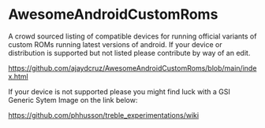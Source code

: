 # AwesomeAndroidCustomRoms

A crowd sourced listing of compatible devices for running official variants of custom ROMs running latest versions of android. If your device or distribution is  supported but not listed please contribute by way of an edit.

https://github.com/ajaydcruz/AwesomeAndroidCustomRoms/blob/main/index.html

If your device is not supported please you might find luck with a GSI Generic Sytem Image on the link below:

https://github.com/phhusson/treble_experimentations/wiki
